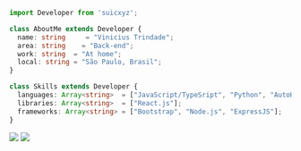 ```typescript
import Developer from 'suicxyz';

class AboutMe extends Developer {
  name: string     = "Vinicius Trindade";
  area: string    = "Back-end";
  work: string  = "At home";
  local: string = "São Paulo, Brasil";
}

class Skills extends Developer {
  languages: Array<string>  = ["JavaScript/TypeSript", "Python", "AutoHotKey", "PHP"];
  libraries: Array<string>  = ["React.js"];
  frameworks: Array<string> = ["Bootstrap", "Node.js", "ExpressJS"];
}
```

<p align="left">
  <a href="#" alt="Gmail">
  <img src="https://img.shields.io/badge/-Gmail-FF0000?style=flat-square&labelColor=FF0000&logo=gmail&logoColor=white&link=mailto:suicxyz@proton.me" /></a>

  <a href="#" alt="Instagram">
  <img src="https://img.shields.io/badge/-Instagram-DF0174?style=flat-square&labelColor=DF0174&logo=instagram&logoColor=white&link=https://www.instagram.com/trindade.v1"/></a>
</p>  
